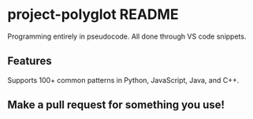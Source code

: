 # project-polyglot README

Programming entirely in pseudocode. All done through VS code snippets.

## Features

Supports 100+ common patterns in Python, JavaScript, Java, and C++.

## Make a pull request for something you use!